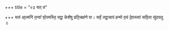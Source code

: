+++
title = "०३ यत् त"

+++
यत्त॑ आ॒त्मनि॑ त॒न्वां॑ घो॒रमस्ति॒ यद्वा॒ केशे॑षु प्रति॒चक्ष॑णे वा। सर्वं॒ तद्वा॒चाप॑ हन्मो व॒यं दे॒वस्त्वा॑ सवि॒ता सू॑दयतु ॥